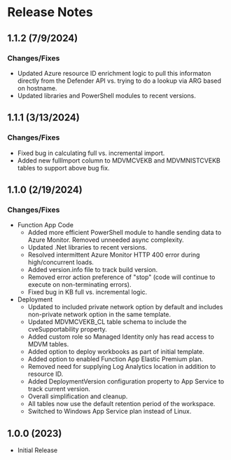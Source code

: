 # Release Notes

## 1.1.2 (7/9/2024)
### Changes/Fixes
- Updated Azure resource ID enrichment logic to pull this informaton directly from the Defender API vs. trying to do a lookup via ARG based on hostname.
- Updated libraries and PowerShell modules to recent versions.

## 1.1.1 (3/13/2024)
### Changes/Fixes
- Fixed bug in calculating full vs. incremental import.
- Added new fullImport column to MDVMCVEKB and MDVMNISTCVEKB tables to support above bug fix.

## 1.1.0 (2/19/2024)
### Changes/Fixes
- Function App Code
    - Added more efficient PowerShell module to handle sending data to Azure Monitor. Removed unneeded async complexity.
    - Updated .Net libraries to recent versions.
    - Resolved intermittent Azure Monitor HTTP 400 error during high/concurrent loads.
    - Added version.info file to track build version.
    - Removed error action preference of "stop" (code will continue to execute on non-terminating errors).
    - Fixed bug in KB full vs. incremental logic.
- Deployment
    - Updated to included private network option by default and includes non-private network option in the same template.
    - Updated MDVMCVEKB_CL table schema to include the cveSupportability property.
    - Added custom role so Managed Identity only has read access to MDVM tables.
    - Added option to deploy workbooks as part of initial template.
    - Added option to enabled Function App Elastic Premium plan.
    - Removed need for supplying Log Analytics location in addition to resource ID.
    - Added DeploymentVersion configuration property to App Service to track current version.
    - Overall simplification and cleanup.
    - All tables now use the default retention period of the workspace.
    - Switched to Windows App Service plan instead of Linux.

## 1.0.0 (2023)
- Initial Release
